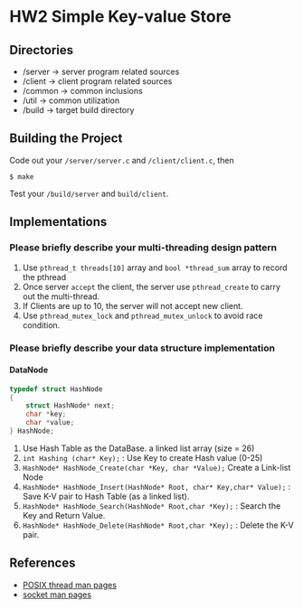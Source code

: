 # HW2 Simple Key-value Store

## Directories
- /server ->	server program related sources
- /client ->	client program related sources
- /common ->	common inclusions
- /util ->	common utilization
- /build ->	target build directory

## Building the Project
Code out your `/server/server.c` and `/client/client.c`, then
```shell
$ make
```
Test your `/build/server` and `build/client`.

## Implementations
### Please briefly describe your multi-threading design pattern
1.  Use `pthread_t threads[10]` array and `bool *thread_sum` array to record the pthread
2.  Once server `accept` the client, the server use `pthread_create` to carry out the multi-thread.
3.  If Clients are up to 10, the server will not accept new client.
4.  Use `pthread_mutex_lock` and `pthread_mutex_unlock` to avoid race condition.
### Please briefly describe your data structure implementation
#### DataNode
```c
typedef struct HashNode
{
    struct HashNode* next;
    char *key;
    char *value;
} HashNode;
```
1. Use Hash Table as the DataBase. a linked list array (size = 26)
2. `int Hashing (char* Key);` : Use Key to create Hash value (0-25)
3. `HashNode* HashNode_Create(char *Key, char *Value);` Create a Link-list Node
4.  `HashNode* HashNode_Insert(HashNode* Root, char* Key,char* Value);` : Save K-V pair to Hash Table (as a linked list).
5.  `HashNode* HashNode_Search(HashNode* Root,char *Key);` : Search the Key and Return Value.
6.  `HashNode* HashNode_Delete(HashNode* Root,char *Key);` : Delete the K-V pair.

## References
* [POSIX thread man pages](https://man7.org/linux/man-pages/man7/pthreads.7.html)
* [socket man pages](https://linux.die.net/man/7/socket)

